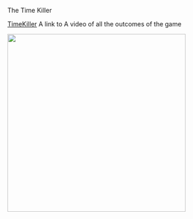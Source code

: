 The Time Killer

<a href="https://youtu.be/7RBjwcXnC7c">TimeKiller</a>
A link to A video of all the outcomes of the game


<img src="JavaFinal(1).jpg" height = "400" width ="400">
